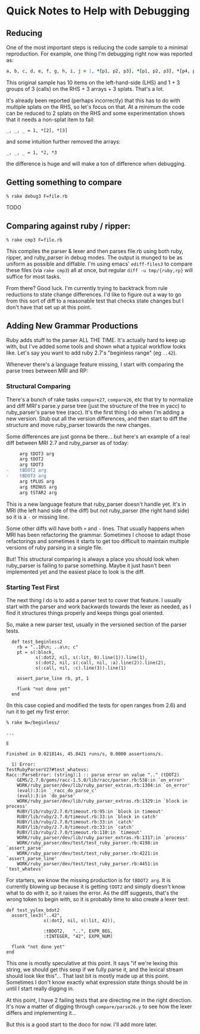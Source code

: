 # Quick Notes to Help with Debugging

## Reducing

One of the most important steps is reducing the code sample to a
minimal reproduction. For example, one thing I'm debugging right now
was reported as:

```ruby
a, b, c, d, e, f, g, h, i, j = 1, *[p1, p2, p3], *[p1, p2, p3], *[p4, p5, p6]
```

This original sample has 10 items on the left-hand-side (LHS) and 1 +
3 groups of 3 (calls) on the RHS + 3 arrays + 3 splats. That's a lot.

It's already been reported (perhaps incorrectly) that this has to do
with multiple splats on the RHS, so let's focus on that. At a minimum
the code can be reduced to 2 splats on the RHS and some
experimentation shows that it needs a non-splat item to fail:

```
_, _, _ = 1, *[2], *[3]
```

and some intuition further removed the arrays:

```
_, _, _ = 1, *2, *3
```

the difference is huge and will make a ton of difference when
debugging.

## Getting something to compare

```
% rake debug3 F=file.rb
```

TODO

## Comparing against ruby / ripper:

```
% rake cmp3 F=file.rb
```

This compiles the parser & lexer and then parses file.rb using both
ruby, ripper, and ruby_parser in debug modes. The output is munged to
be as uniform as possible and diffable. I'm using emacs'
`ediff-files3` to compare these files (via `rake cmp3`) all at once,
but regular `diff -u tmp/{ruby,rp}` will suffice for most tasks.

From there? Good luck. I'm currently trying to backtrack from rule
reductions to state change differences. I'd like to figure out a way
to go from this sort of diff to a reasonable test that checks state
changes but I don't have that set up at this point.

## Adding New Grammar Productions

Ruby adds stuff to the parser ALL THE TIME. It's actually hard to keep
up with, but I've added some tools and shown what a typical workflow
looks like. Let's say you want to add ruby 2.7's "beginless range" (eg
`..42`).

Whenever there's a language feature missing, I start with comparing
the parse trees between MRI and RP:

### Structural Comparing

There's a bunch of rake tasks `compare27`, `compare26`, etc that try
to normalize and diff MRI's parse.y parse tree (just the structure of
the tree in yacc) to ruby\_parser's parse tree (racc). It's the first
thing I do when I'm adding a new version. Stub out all the version
differences, and then start to diff the structure and move
ruby\_parser towards the new changes.

Some differences are just gonna be there... but here's an example of a
real diff between MRI 2.7 and ruby_parser as of today:

```diff
     arg tDOT3 arg
     arg tDOT2
     arg tDOT3
-    tBDOT2 arg
-    tBDOT3 arg
     arg tPLUS arg
     arg tMINUS arg
     arg tSTAR2 arg
```

This is a new language feature that ruby_parser doesn't handle yet.
It's in MRI (the left hand side of the diff) but not ruby\_parser (the
right hand side) so it is a `-` or missing line.

Some other diffs will have both `+` and `-` lines. That usually
happens when MRI has been refactoring the grammar. Sometimes I choose
to adapt those refactorings and sometimes it starts to get too
difficult to maintain multiple versions of ruby parsing in a single
file.

But! This structural comparing is always a place you should look when
ruby_parser is failing to parse something. Maybe it just hasn't been
implemented yet and the easiest place to look is the diff.

### Starting Test First

The next thing I do is to add a parser test to cover that feature. I
usually start with the parser and work backwards towards the lexer as
needed, as I find it structures things properly and keeps things goal
oriented.

So, make a new parser test, usually in the versioned section of the
parser tests.

```
  def test_beginless2
    rb = "..10\n; ..a\n; c"
    pt = s(:block,
           s(:dot2, nil, s(:lit, 0).line(1)).line(1),
           s(:dot2, nil, s(:call, nil, :a).line(2)).line(2),
           s(:call, nil, :c).line(3)).line(1)

    assert_parse_line rb, pt, 1

    flunk "not done yet"
  end
```

(In this case copied and modified the tests for open ranges from 2.6)
and run it to get my first error:

```
% rake N=/beginless/

...

E

Finished in 0.021814s, 45.8421 runs/s, 0.0000 assertions/s.

  1) Error:
TestRubyParserV27#test_whatevs:
Racc::ParseError: (string):1 :: parse error on value ".." (tDOT2)
    GEMS/2.7.0/gems/racc-1.5.0/lib/racc/parser.rb:538:in `on_error'
    WORK/ruby_parser/dev/lib/ruby_parser_extras.rb:1304:in `on_error'
    (eval):3:in `_racc_do_parse_c'
    (eval):3:in `do_parse'
    WORK/ruby_parser/dev/lib/ruby_parser_extras.rb:1329:in `block in process'
    RUBY/lib/ruby/2.7.0/timeout.rb:95:in `block in timeout'
    RUBY/lib/ruby/2.7.0/timeout.rb:33:in `block in catch'
    RUBY/lib/ruby/2.7.0/timeout.rb:33:in `catch'
    RUBY/lib/ruby/2.7.0/timeout.rb:33:in `catch'
    RUBY/lib/ruby/2.7.0/timeout.rb:110:in `timeout'
    WORK/ruby_parser/dev/lib/ruby_parser_extras.rb:1317:in `process'
    WORK/ruby_parser/dev/test/test_ruby_parser.rb:4198:in `assert_parse'
    WORK/ruby_parser/dev/test/test_ruby_parser.rb:4221:in `assert_parse_line'
    WORK/ruby_parser/dev/test/test_ruby_parser.rb:4451:in `test_whatevs'
```

For starters, we know the missing production is for `tBDOT2 arg`. It
is currently blowing up because it is getting `tDOT2` and simply
doesn't know what to do with it, so it raises the error. As the diff
suggests, that's the wrong token to begin with, so it is probably time
to also create a lexer test:

```
def test_yylex_bdot2
  assert_lex3("..42",
              s(:dot2, nil, s(:lit, 42)),

              :tBDOT2,   "..", EXPR_BEG,
              :tINTEGER, "42", EXPR_NUM)

  flunk "not done yet"
end
```

This one is mostly speculative at this point. It says "if we're lexing
this string, we should get this sexp if we fully parse it, and the
lexical stream should look like this"... That last bit is mostly made
up at this point. Sometimes I don't know exactly what expression state
things should be in until I start really digging in.

At this point, I have 2 failing tests that are directing me in the
right direction. It's now a matter of digging through
`compare/parse26.y` to see how the lexer differs and implementing
it...

But this is a good start to the doco for now. I'll add more later.
